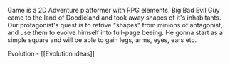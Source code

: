 Game is a 2D Adventure platformer with RPG elements. Big Bad Evil Guy came to the land of Doodleland and took away shapes of it's inhabitants. 
Our protagonist's quest is to retrive "shapes" from minions of antagonist, and use them to evolve himself into full-page beeing. He gonna start as a simple square and will be able to gain legs, arms, eyes, ears etc.

Evolution - [[Evolution ideas]]